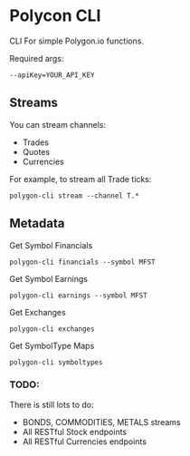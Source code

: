 # Polycon CLI
CLI For simple Polygon.io functions.

Required args:

	--apiKey=YOUR_API_KEY

## Streams
You can stream channels: 
- Trades
- Quotes
- Currencies

For example, to stream all Trade ticks:
	
	polygon-cli stream --channel T.*

## Metadata 

Get Symbol Financials
	
	polygon-cli financials --symbol MFST

Get Symbol Earnings

	polygon-cli earnings --symbol MFST

Get Exchanges

	polygon-cli exchanges

Get SymbolType Maps

	polygon-cli symboltypes


### TODO:
There is still lots to do:
- BONDS, COMMODITIES, METALS streams
- All RESTful Stock endpoints
- All RESTful Currencies endpoints


